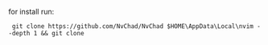 for install run:

`  git clone https://github.com/NvChad/NvChad $HOME\AppData\Local\nvim --depth 1 && git clone `
